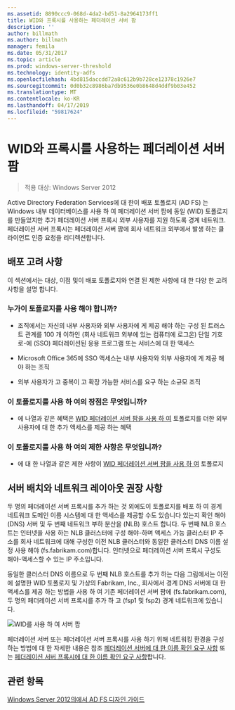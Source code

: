 ```yaml
---
ms.assetid: 8890ccc9-068d-4da2-bd51-8a2964173ff1
title: WID와 프록시를 사용하는 페더레이션 서버 팜
description: ''
author: billmath
ms.author: billmath
manager: femila
ms.date: 05/31/2017
ms.topic: article
ms.prod: windows-server-threshold
ms.technology: identity-adfs
ms.openlocfilehash: 4bd815daccdd72a8c612b9b728ce12378c1926e7
ms.sourcegitcommit: 0d0b32c8986ba7db9536e0b8648d4ddf9b03e452
ms.translationtype: MT
ms.contentlocale: ko-KR
ms.lasthandoff: 04/17/2019
ms.locfileid: "59817624"
---
```

# <a name="federation-server-farm-using-wid-and-proxies"></a>WID와 프록시를 사용하는 페더레이션 서버 팜

>적용 대상: Windows Server 2012

Active Directory Federation Services에 대 한이 배포 토폴로지 \(AD FS\) 는 Windows 내부 데이터베이스를 사용 하 여 페더레이션 서버 팜에 동일 \(WID\) 토폴로지를 만들었지만 추가 페더레이션 서버 프록시 외부 사용자를 지원 하도록 경계 네트워크. 페더레이션 서버 프록시는 페더레이션 서버 팜에 회사 네트워크 외부에서 발생 하는 클라이언트 인증 요청을 리디렉션합니다.  
  
## <a name="deployment-considerations"></a>배포 고려 사항  
이 섹션에서는 대상, 이점 및이 배포 토폴로지와 연결 된 제한 사항에 대 한 다양 한 고려 사항을 설명 합니다.  
  
### <a name="who-should-use-this-topology"></a>누가이 토폴로지를 사용 해야 합니까?  
  
-   조직에서는 자신의 내부 사용자와 외부 사용자에 게 제공 해야 하는 구성 된 트러스트 관계를 100 개 이하인 \(회사 네트워크 외부에 있는 컴퓨터에 로그온\) 단일 기호로\-에 \(SSO\) 페더레이션된 응용 프로그램 또는 서비스에 대 한 액세스  
  
-   Microsoft Office 365에 SSO 액세스는 내부 사용자와 외부 사용자에 게 제공 해야 하는 조직  
  
-   외부 사용자가 고 중복이 고 확장 가능한 서비스를 요구 하는 소규모 조직  
  
### <a name="what-are-the-benefits-of-using-this-topology"></a>이 토폴로지를 사용 하 여의 장점은 무엇입니까?  
  
-   에 나열과 같은 혜택은 [WID 페더레이션 서버 팜을 사용 하 여](Federation-Server-Farm-Using-WID-2012.md) 토폴로지를 더한 외부 사용자에 대 한 추가 액세스를 제공 하는 혜택  
  
### <a name="what-are-the-limitations-of-using-this-topology"></a>이 토폴로지를 사용 하 여의 제한 사항은 무엇입니까?  
  
-   에 대 한 나열과 같은 제한 사항이 [WID 페더레이션 서버 팜을 사용 하 여](Federation-Server-Farm-Using-WID-2012.md) 토폴로지  
  
## <a name="server-placement-and-network-layout-recommendations"></a>서버 배치와 네트워크 레이아웃 권장 사항  
두 명의 페더레이션 서버 프록시를 추가 하는 것 외에도이 토폴로지를 배포 하 여 경계 네트워크 도메인 이름 시스템에 대 한 액세스를 제공할 수도 있습니다 있는지 확인 해야 \(DNS\) 서버 및 두 번째 네트워크 부하 분산을 \(NLB\) 호스트 합니다. 두 번째 NLB 호스트는 인터넷을 사용 하는 NLB 클러스터에 구성 해야\-하며 액세스 가능 클러스터 IP 주소를 회사 네트워크에 대해 구성한 이전 NLB 클러스터와 동일한 클러스터 DNS 이름 설정 사용 해야 \(fs.fabrikam.com\)합니다. 인터넷으로 페더레이션 서버 프록시 구성도 해야\-액세스할 수 있는 IP 주소입니다.  
  
동일한 클러스터 DNS 이름으로 두 번째 NLB 호스트를 추가 하는 다음 그림에서는 이전에 설명한 WID 토폴로지 및 가상의 Fabrikam, Inc., 회사에서 경계 DNS 서버에 대 한 액세스를 제공 하는 방법을 사용 하 여 기존 페더레이션 서버 팜에 \(fs.fabrikam.com\), 두 명의 페더레이션 서버 프록시를 추가 하 고 \(fsp1 및 fsp2\) 경계 네트워크에 있습니다.  
  
![WID를 사용 하 여 서버 팜](media/FarmWIDProxies.gif)  
  
페더레이션 서버 또는 페더레이션 서버 프록시를 사용 하기 위해 네트워킹 환경을 구성 하는 방법에 대 한 자세한 내용은 참조 [페더레이션 서버에 대 한 이름 확인 요구 사항](Name-Resolution-Requirements-for-Federation-Servers.md) 또는 [페더레이션 서버 프록시에 대 한 이름 확인 요구 사항](Name-Resolution-Requirements-for-Federation-Server-Proxies.md)합니다.  
  
## <a name="see-also"></a>관련 항목
[Windows Server 2012의에서 AD FS 디자인 가이드](AD-FS-Design-Guide-in-Windows-Server-2012.md)
